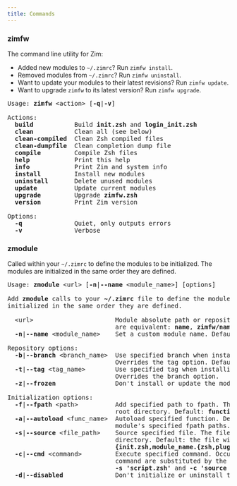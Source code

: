 ```yaml
---
title: Commands
---
```


### zimfw
The command line utility for Zim: 
 - Added new modules to `~/.zimrc`? Run `zimfw install`.
 - Removed modules from `~/.zimrc`? Run `zimfw uninstall`.
 - Want to update your modules to their latest revisions? Run `zimfw update`.
 - Want to upgrade `zimfw` to its latest version? Run `zimfw upgrade`.

<pre>Usage: <b>zimfw</b> &lt;action&gt; [<b>-q</b>|<b>-v</b>]

Actions:
  <b>build</b>           Build <b>init.zsh</b> and <b>login_init.zsh</b>
  <b>clean</b>           Clean all (see below)
  <b>clean-compiled</b>  Clean Zsh compiled files
  <b>clean-dumpfile</b>  Clean completion dump file
  <b>compile</b>         Compile Zsh files
  <b>help</b>            Print this help
  <b>info</b>            Print Zim and system info
  <b>install</b>         Install new modules
  <b>uninstall</b>       Delete unused modules
  <b>update</b>          Update current modules
  <b>upgrade</b>         Upgrade <b>zimfw.zsh</b>
  <b>version</b>         Print Zim version

Options:
  <b>-q</b>              Quiet, only outputs errors
  <b>-v</b>              Verbose
</pre>


### zmodule
Called within your `~/.zimrc` to define the modules to be initialized. 
The modules are initialized in the same order they are defined.

<pre>
Usage: <strong>zmodule</strong> &lt;url&gt; [<strong>-n</strong>|<strong>--name</strong> &lt;module_name&gt;] [options]

Add <strong>zmodule</strong> calls to your <strong>~/.zimrc</strong> file to define the modules to be initialized. The modules are
initialized in the same order they are defined.

  &lt;url&gt;                      Module absolute path or repository URL. The following URL formats
                             are equivalent: <strong>name</strong>, <strong>zimfw/name</strong>, <strong>https://github.com/zimfw/name.git</strong>.
  <strong>-n</strong>|<strong>--name</strong> &lt;module_name&gt;    Set a custom module name. Default: the last component in the &lt;url&gt;.

Repository options:
  <strong>-b</strong>|<strong>--branch</strong> &lt;branch_name&gt;  Use specified branch when installing and updating the module.
                             Overrides the tag option. Default: <strong>master</strong>.
  <strong>-t</strong>|<strong>--tag</strong> &lt;tag_name&gt;        Use specified tag when installing and updating the module.
                             Overrides the branch option.
  <strong>-z</strong>|<strong>--frozen</strong>                Don't install or update the module.

Initialization options:
  <strong>-f</strong>|<strong>--fpath</strong> &lt;path&gt;          Add specified path to fpath. The path is relative to the module
                             root directory. Default: <strong>functions</strong>, if the subdirectory exists.
  <strong>-a</strong>|<strong>--autoload</strong> &lt;func_name&gt;  Autoload specified function. Default: all valid names inside the
                             module's specified fpath paths.
  <strong>-s</strong>|<strong>--source</strong> &lt;file_path&gt;    Source specified file. The file path is relative to the module root
                             directory. Default: the file with largest size matching
                             <strong>{init.zsh,module_name.{zsh,plugin.zsh,zsh-theme,sh}}</strong>, if any exist.
  <strong>-c</strong>|<strong>--cmd</strong> &lt;command&gt;         Execute specified command. Occurrences of the <strong>{}</strong> placeholder in the
                             command are substituted by the module root directory path.
                             <strong>-s 'script.zsh'</strong> and <strong>-c 'source {}/script.zsh'</strong> are equivalent.
  <strong>-d</strong>|<strong>--disabled</strong>              Don't initialize or uninstall the module.
</pre>